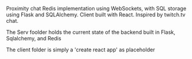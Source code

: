 Proximity chat Redis implementation using WebSockets, with SQL storage using Flask and SQLAlchemy. Client built with React. Inspired by twitch.tv chat.

The Serv foolder holds the current state of the backend built in Flask, Sqlalchemy, and Redis

The client folder is simply a 'create react app' as placeholder

